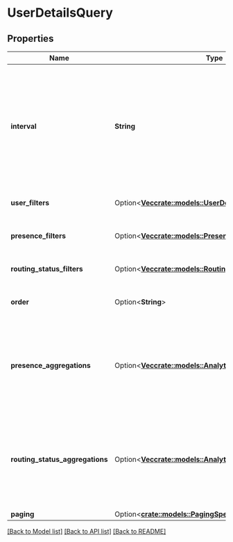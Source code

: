 # UserDetailsQuery

## Properties

Name | Type | Description | Notes
------------ | ------------- | ------------- | -------------
**interval** | **String** | Specifies the date and time range of data being queried. Conversations MUST have started within this time range to potentially be included within the result set. Intervals are represented as an ISO-8601 string. For example: YYYY-MM-DDThh:mm:ss/YYYY-MM-DDThh:mm:ss | 
**user_filters** | Option<[**Vec<crate::models::UserDetailQueryFilter>**](UserDetailQueryFilter.md)> | Filters that target the users to retrieve data for | [optional]
**presence_filters** | Option<[**Vec<crate::models::PresenceDetailQueryFilter>**](PresenceDetailQueryFilter.md)> | Filters that target system and organization presence-level data | [optional]
**routing_status_filters** | Option<[**Vec<crate::models::RoutingStatusDetailQueryFilter>**](RoutingStatusDetailQueryFilter.md)> | Filters that target agent routing status-level data | [optional]
**order** | Option<**String**> | Sort the result set in ascending/descending order. Default is ascending | [optional]
**presence_aggregations** | Option<[**Vec<crate::models::AnalyticsQueryAggregation>**](AnalyticsQueryAggregation.md)> | Include faceted search and aggregate roll-ups of presence data in your search results. This does not function as a filter, but rather, summary data about the presence results matching your filters | [optional]
**routing_status_aggregations** | Option<[**Vec<crate::models::AnalyticsQueryAggregation>**](AnalyticsQueryAggregation.md)> | Include faceted search and aggregate roll-ups of agent routing status data in your search results. This does not function as a filter, but rather, summary data about the agent routing status results matching your filters | [optional]
**paging** | Option<[**crate::models::PagingSpec**](PagingSpec.md)> |  | [optional]

[[Back to Model list]](../README.md#documentation-for-models) [[Back to API list]](../README.md#documentation-for-api-endpoints) [[Back to README]](../README.md)


